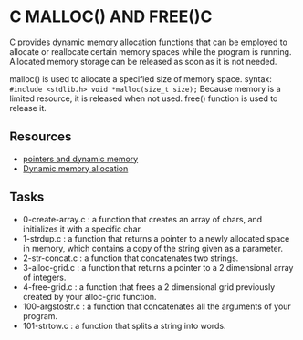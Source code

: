 # C MALLOC() AND FREE()C
C provides dynamic memory allocation functions that can be employed to allocate 
or reallocate certain memory spaces while the program is running. Allocated
memory storage can be released as soon as it is not needed. 

malloc() is used to allocate a specified size of memory space.
syntax:
	```
	#include <stdlib.h>
	void *malloc(size_t size);
	```
Because memory is a limited resource, it is released when not used.
free() function is used to release it.

## Resources
+ [pointers and dynamic memory](https://www.youtube.com/watch?v=_8-ht2AKyH4&list=PL2_aWCzGMAwLZp6LMUKI3cc7pgGsasm2_&index=12)
+ [Dynamic memory allocation](https://www.youtube.com/watch?v=xDVC3wKjS64&list=PL2_aWCzGMAwLZp6LMUKI3cc7pgGsasm2_&index=13)

## Tasks
- 0-create-array.c :  a function that creates an array of chars, and initializes it with a specific char.
- 1-strdup.c : a function that returns a pointer to a newly allocated space in memory, which contains a copy of the string given as a parameter.
- 2-str-concat.c : a function that concatenates two strings.
- 3-alloc-grid.c : a function that returns a pointer to a 2 dimensional array of integers.
- 4-free-grid.c : a function that frees a 2 dimensional grid previously created by your alloc-grid function.
- 100-argstostr.c :  a function that concatenates all the arguments of your program.
- 101-strtow.c : a function that splits a string into words.


